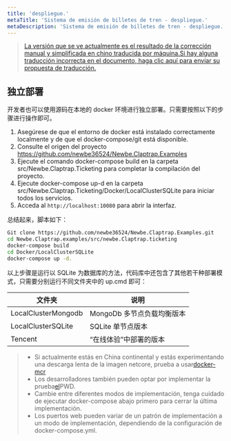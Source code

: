 ```yaml
---
title: 'despliegue.'
metaTitle: 'Sistema de emisión de billetes de tren - despliegue.'
metaDescription: 'Sistema de emisión de billetes de tren - despliegue.'
---
```


> [La versión que se ve actualmente es el resultado de la corrección manual y simplificada en chino traducida por máquina.Si hay alguna traducción incorrecta en el documento, haga clic aquí para enviar su propuesta de traducción.](https://crwd.in/newbeclaptrap)


<!--
## 在线体验

该样例已经被部署在 <http://ticketing.newbe.pro> 网站上。

### 限时开放（还在备案）

由于运营成本的原因，该系统仅在以下特定的时段开放：

| 日期   | 时段        |
| ------ | ----------- |
| 工作日 | 12:00-14:00 |
| 工作日 | 20:00-22:00 |
| 周末   | 19:00-23:00 |

每次重新开放时，系统将会被重置，上一次开放的所有数据将被清空。

#### swagger 文档

为了更有效的抢票，开发者可以根据 swagger 文档给出的 API 开发自动抢票工具。文档地址<http://ticketing.newbe.pro/swagger> -->

## 独立部署

开发者也可以使用源码在本地的 docker 环境进行独立部署。只需要按照以下的步骤进行操作即可。

1. Asegúrese de que el entorno de docker está instalado correctamente localmente y de que el docker-compose/git está disponible.
2. Consulte el origen del proyecto <https://github.com/newbe36524/Newbe.Claptrap.Examples>
3. Ejecute el comando docker-compose build en la carpeta src/Newbe.Claptrap.Ticketing para completar la compilación del proyecto.
4. Ejecute docker-compose up-d en la carpeta src/Newbe.Claptrap.Ticketing/Docker/LocalClusterSQLite para iniciar todos los servicios.
5. Acceda al `http://localhost:10080` para abrir la interfaz.

总结起来，脚本如下：

```bash
Git clone https://github.com/newbe36524/Newbe.Claptrap.Examples.git
cd Newbe.Claptrap.examples/src/newbe.Claptrap.ticketing
docker-compose build
cd Docker/LocalClusterSQLite
docker-compose up -d.
```

以上步骤是运行以 SQLite 为数据库的方法，代码库中还包含了其他若干种部署模式，只需要分别运行不同文件夹中的 up.cmd 即可：

| 文件夹                 | 说明                |
| ------------------- | ----------------- |
| LocalClusterMongodb | MongoDb 多节点负载均衡版本 |
| LocalClusterSQLite  | SQLite 单节点版本      |
| Tencent             | “在线体验”中部署的版本      |

> - Si actualmente estás en China continental y estás experimentando una descarga lenta de la imagen netcore, prueba a usar[docker-mcr](https://github.com/newbe36524/Newbe.McrMirror)
> - Los desarrolladores también pueden optar por implementar la prueba[el](https://labs.play-with-docker.com/)PWD.
> - Cambie entre diferentes modos de implementación, tenga cuidado de ejecutar docker-compose abajo primero para cerrar la última implementación.
> - Los puertos web pueden variar de un patrón de implementación a un modo de implementación, dependiendo de la configuración de docker-compose.yml.
